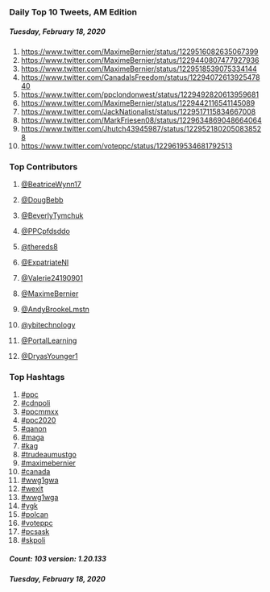 ### Daily Top 10 Tweets, AM Edition
##### Tuesday, February 18, 2020
 1) https://www.twitter.com/MaximeBernier/status/1229516082635067399
 2) https://www.twitter.com/MaximeBernier/status/1229440807477927936
 3) https://www.twitter.com/MaximeBernier/status/1229518539075334144
 4) https://www.twitter.com/CanadaIsFreedom/status/1229407261392547840
 5) https://www.twitter.com/ppclondonwest/status/1229492820613959681
 6) https://www.twitter.com/MaximeBernier/status/1229442116541145089
 7) https://www.twitter.com/JackNationalist/status/1229517115834667008
 8) https://www.twitter.com/MarkFriesen08/status/1229634869048664064
 9) https://www.twitter.com/Jhutch43945987/status/1229521802050838528
10) https://www.twitter.com/voteppc/status/1229619534681792513

### Top Contributors
  1) [@BeatriceWynn17](https://www.twitter.com/BeatriceWynn17)
  2) [@DougBebb](https://www.twitter.com/DougBebb)
  3) [@BeverlyTymchuk](https://www.twitter.com/BeverlyTymchuk)
  4) [@PPCpfdsddo](https://www.twitter.com/PPCpfdsddo)
  5) [@thereds8](https://www.twitter.com/thereds8)
  6) [@ExpatriateNl](https://www.twitter.com/ExpatriateNl)
  7) [@Valerie24190901](https://www.twitter.com/Valerie24190901)
  8) [@MaximeBernier](https://www.twitter.com/MaximeBernier)
  9) [@AndyBrookeLmstn](https://www.twitter.com/AndyBrookeLmstn)
 10) [@ybitechnology](https://www.twitter.com/ybitechnology)

 11) [@PortalLearning](https://www.twitter.com/PortalLearning)
 12) [@DryasYounger1](https://www.twitter.com/DryasYounger1)


### Top Hashtags

  1) [#ppc](https://www.twitter.com/hashtag/ppc)
  2) [#cdnpoli](https://www.twitter.com/hashtag/cdnpoli)
  3) [#ppcmmxx](https://www.twitter.com/hashtag/ppcmmxx)
  4) [#ppc2020](https://www.twitter.com/hashtag/ppc2020)
  5) [#qanon](https://www.twitter.com/hashtag/qanon)
  6) [#maga](https://www.twitter.com/hashtag/maga)
  7) [#kag](https://www.twitter.com/hashtag/kag)
  8) [#trudeaumustgo](https://www.twitter.com/hashtag/trudeaumustgo)
  9) [#maximebernier](https://www.twitter.com/hashtag/maximebernier)
 10) [#canada](https://www.twitter.com/hashtag/canada)
 11) [#wwg1gwa](https://www.twitter.com/hashtag/wwg1gwa)
 12) [#wexit](https://www.twitter.com/hashtag/wexit)
 13) [#wwg1wga](https://www.twitter.com/hashtag/wwg1wga)
 14) [#ygk](https://www.twitter.com/hashtag/ygk)
 15) [#polcan](https://www.twitter.com/hashtag/polcan)
 16) [#voteppc](https://www.twitter.com/hashtag/voteppc)
 17) [#pcsask](https://www.twitter.com/hashtag/pcsask)
 18) [#skpoli](https://www.twitter.com/hashtag/skpoli)

##### Count: 103	version: 1.20.133
##### Tuesday, February 18, 2020

